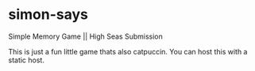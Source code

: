 # simon-says
Simple Memory Game || High Seas Submission

This is just a fun little game thats also catpuccin. You can host this with a static host.
